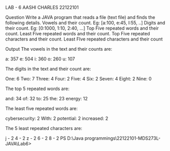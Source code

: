 LAB - 6 
AASHI CHARLES
22122101

Question
Write a JAVA program that reads a file (text file) and finds the following details.
Vowels and their count. Eg: [a:100, e:45, I:55, ..]
Digits and their count. Eg: [0:1000, 1:10, 2:40, ...]
Top Five repeated words and their count.
Least Five repeated words and their count.
Top Five repeated characters and their count.
Least FIve repeated characters and their count

Output
The vowels in the text and their counts are:

a: 357
e: 504
i: 360
o: 260
u: 107

The digits in the text and their count are:

One: 6
Two: 7
Three: 4
Four: 2
Five: 4
Six: 2
Seven: 4
Eight: 2
Nine: 0

The top 5 repeated words are:

and: 34
of: 32
to: 25
the: 23
energy: 12

The least five repeated words are:

cybersecurity: 2
With: 2
potential: 2
increased: 2

The 5 least repeated characters are:

j - 2
4 - 2
z - 2
6 - 2
8 - 2
PS D:\Java programmings\22122101-MDS273L-JAVA\Lab6>





